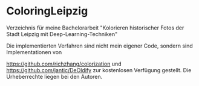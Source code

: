 # ColoringLeipzig
Verzeichnis für meine Bachelorarbeit "Kolorieren historischer Fotos der Stadt Leipzig mit Deep-Learning-Techniken"

Die implementierten Verfahren sind nicht mein eigener Code, sondern sind Implementationen von

https://github.com/richzhang/colorization 
und 
https://github.com/jantic/DeOldify
zur kostenlosen Verfügung gestellt. Die Urheberrechte liegen bei den Autoren.
